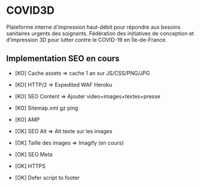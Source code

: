 # COVID3D

Plateforme interne d'impression haut-débit pour répondre aux besoins sanitaires urgents des soignants.
Fédération des initiatives de conception et d’impression 3D pour lutter contre le COVID-19 en Île-de-France. 

## Implementation SEO en cours

- [KO] Cache assets => cache 1 an sur JS/CSS/PNG/JPG
- [KO] HTTP/2 => Expedited WAF Heroku
- [KO] SEO Content => Ajouter video+images+textes+presse
- [KO] Sitemap.xml gz ping
- [KO] AMP

- [OK] SEO Alt => Alt texte sur les images
- [OK] Taille des images => Imagify (en cours)
- [OK] SEO Meta
- [OK] HTTPS
- [OK] Defer script to footer
